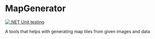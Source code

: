 ﻿# MapGenerator

[![.NET Unit testing](https://github.com/DaanV2/Map-Generator.Net/actions/workflows/unit-test.yml/badge.svg)](https://github.com/DaanV2/Map-Generator.Net/actions/workflows/unit-test.yml)

A tools that helps with generating map tiles from given images and data